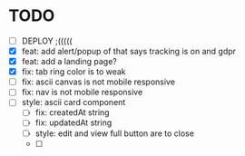 # TODO

- [ ] DEPLOY ;(((((
- [x] feat: add alert/popup of that says tracking is on and gdpr
- [x] feat: add a landing page?
- [x] fix: tab ring color is to weak
- [ ] fix: ascii canvas is not mobile responsive
- [ ] fix: nav is not mobile responsive
- [ ] style: ascii card component
  - [ ] fix: createdAt string
  - [ ] fix: updatedAt string
  - [ ] style: edit and view full button are to close
  - [ ]

